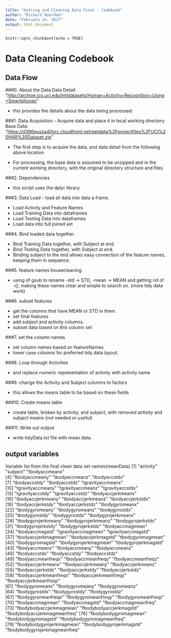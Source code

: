 ```yaml
---
title: "Getting and Cleaning Data Final - Codebook"
author: "Richard Noordam"
date: "February 24, 2017"
output: html_document
---
```


```{r setup, include=FALSE}
knitr::opts_chunk$set(echo = TRUE)
```

# Data Cleaning Codebook

## Data Flow
###0. About the Data
Data Detail: "http://archive.ics.uci.edu/ml/datasets/Human+Activity+Recognition+Using+Smartphones"

+ this provides the details about the data being processed.

###1. Data Acquisition - Acquire data and place it in local working directory
Base Data: "https://d396qusza40orc.cloudfront.net/getdata%2Fprojectfiles%2FUCI%20HAR%20Dataset.zip"  

+ The first step is to acquire the data, and data detail from the following above location

+ For processing, the base data is assumed to be unzipped and in the current working directory, with the original directory structure and files.

###2. Dependencies
+ this script uses the dplyr library

###3. Data Load - load all data into data a frame.
+ Load Activity and Feature Names 
+ Load Training Data into dataframes 
+ Load Testing Data into dataframes
+ Load data into full joined set 

###4. Bind loaded data together.
+ Bind Training Data together, with Subject at end.
+ Bind Testing Data together, with Subject at end. 
+ Binding subject to the end allows easy connection of the feature names, keeping them in sequence.

###5. feature names housecleaning.
+ using of gsub to rename -std -> STD, -mean -> MEAN and getting rid of -(), making these names clear and simple to search on. (more tidy data work)

###6. subset features
+ get the columns that have MEAN or STD in them.
+ set final features
+ add subject and activity columns.
+ subset data based on this column set

###7. set the column names
+ set column names based on featureNames
+ lower case columns for preferred tidy data layout.

###8. Loop through Activities
+ and replace numeric representation of activity with activity name

###9. change the Activity and Subject columns to factors
+ this allows the means table to be based on these fields

###10. Create means table
+ create table, broken by activity, and subject, with removed activity and subject means (not needed or useful)

###11. Write out output
+ write tidyData.txt file with mean data.

## output variables
Variable list from the final clean data set
names(meanData)
 [1] "activity"                     "subject"                      "tbodyaccmeanx"               
 [4] "tbodyaccmeany"                "tbodyaccmeanz"                "tbodyaccstdx"                
 [7] "tbodyaccstdy"                 "tbodyaccstdz"                 "tgravityaccmeanx"            
[10] "tgravityaccmeany"             "tgravityaccmeanz"             "tgravityaccstdx"             
[13] "tgravityaccstdy"              "tgravityaccstdz"              "tbodyaccjerkmeanx"           
[16] "tbodyaccjerkmeany"            "tbodyaccjerkmeanz"            "tbodyaccjerkstdx"            
[19] "tbodyaccjerkstdy"             "tbodyaccjerkstdz"             "tbodygyromeanx"              
[22] "tbodygyromeany"               "tbodygyromeanz"               "tbodygyrostdx"               
[25] "tbodygyrostdy"                "tbodygyrostdz"                "tbodygyrojerkmeanx"          
[28] "tbodygyrojerkmeany"           "tbodygyrojerkmeanz"           "tbodygyrojerkstdx"           
[31] "tbodygyrojerkstdy"            "tbodygyrojerkstdz"            "tbodyaccmagmean"             
[34] "tbodyaccmagstd"               "tgravityaccmagmean"           "tgravityaccmagstd"           
[37] "tbodyaccjerkmagmean"          "tbodyaccjerkmagstd"           "tbodygyromagmean"            
[40] "tbodygyromagstd"              "tbodygyrojerkmagmean"         "tbodygyrojerkmagstd"         
[43] "fbodyaccmeanx"                "fbodyaccmeany"                "fbodyaccmeanz"               
[46] "fbodyaccstdx"                 "fbodyaccstdy"                 "fbodyaccstdz"                
[49] "fbodyaccmeanfreqx"            "fbodyaccmeanfreqy"            "fbodyaccmeanfreqz"           
[52] "fbodyaccjerkmeanx"            "fbodyaccjerkmeany"            "fbodyaccjerkmeanz"           
[55] "fbodyaccjerkstdx"             "fbodyaccjerkstdy"             "fbodyaccjerkstdz"            
[58] "fbodyaccjerkmeanfreqx"        "fbodyaccjerkmeanfreqy"        "fbodyaccjerkmeanfreqz"       
[61] "fbodygyromeanx"               "fbodygyromeany"               "fbodygyromeanz"              
[64] "fbodygyrostdx"                "fbodygyrostdy"                "fbodygyrostdz"               
[67] "fbodygyromeanfreqx"           "fbodygyromeanfreqy"           "fbodygyromeanfreqz"          
[70] "fbodyaccmagmean"              "fbodyaccmagstd"               "fbodyaccmagmeanfreq"         
[73] "fbodybodyaccjerkmagmean"      "fbodybodyaccjerkmagstd"       "fbodybodyaccjerkmagmeanfreq" 
[76] "fbodybodygyromagmean"         "fbodybodygyromagstd"          "fbodybodygyromagmeanfreq"    
[79] "fbodybodygyrojerkmagmean"     "fbodybodygyrojerkmagstd"      "fbodybodygyrojerkmagmeanfreq"
